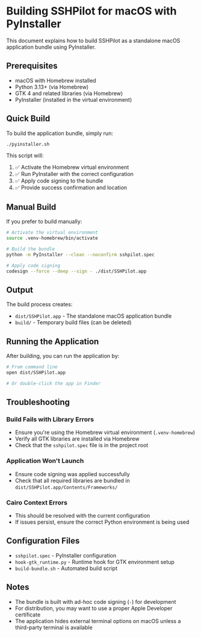 # Building SSHPilot for macOS with PyInstaller

This document explains how to build SSHPilot as a standalone macOS application bundle using PyInstaller.

## Prerequisites

- macOS with Homebrew installed
- Python 3.13+ (via Homebrew)
- GTK 4 and related libraries (via Homebrew)
- PyInstaller (installed in the virtual environment)

## Quick Build

To build the application bundle, simply run:

```bash
./pyinstaller.sh
```

This script will:
1. ✅ Activate the Homebrew virtual environment
2. ✅ Run PyInstaller with the correct configuration
3. ✅ Apply code signing to the bundle
4. ✅ Provide success confirmation and location

## Manual Build

If you prefer to build manually:

```bash
# Activate the virtual environment
source .venv-homebrew/bin/activate

# Build the bundle
python -m PyInstaller --clean --noconfirm sshpilot.spec

# Apply code signing
codesign --force --deep --sign - ./dist/SSHPilot.app
```

## Output

The build process creates:
- `dist/SSHPilot.app` - The standalone macOS application bundle
- `build/` - Temporary build files (can be deleted)

## Running the Application

After building, you can run the application by:

```bash
# From command line
open dist/SSHPilot.app

# Or double-click the app in Finder
```

## Troubleshooting

### Build Fails with Library Errors
- Ensure you're using the Homebrew virtual environment (`.venv-homebrew`)
- Verify all GTK libraries are installed via Homebrew
- Check that the `sshpilot.spec` file is in the project root

### Application Won't Launch
- Ensure code signing was applied successfully
- Check that all required libraries are bundled in `dist/SSHPilot.app/Contents/Frameworks/`

### Cairo Context Errors
- This should be resolved with the current configuration
- If issues persist, ensure the correct Python environment is being used

## Configuration Files

- `sshpilot.spec` - PyInstaller configuration
- `hook-gtk_runtime.py` - Runtime hook for GTK environment setup
- `build-bundle.sh` - Automated build script

## Notes

- The bundle is built with ad-hoc code signing (`-`) for development
- For distribution, you may want to use a proper Apple Developer certificate
- The application hides external terminal options on macOS unless a third-party terminal is available
